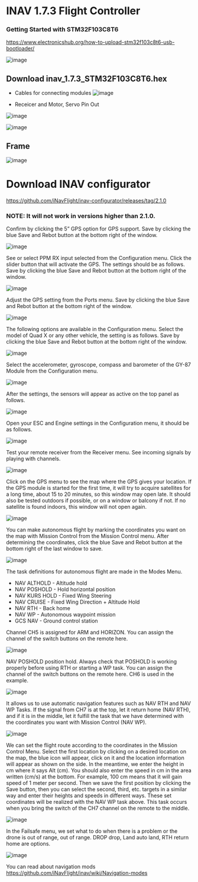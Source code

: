 # INAV 1.7.3 Flight Controller

### Getting Started with STM32F103C8T6
https://www.electronicshub.org/how-to-upload-stm32f103c8t6-usb-bootloader/

![image](https://user-images.githubusercontent.com/19993109/140780448-febede84-03c3-4273-a66f-178484e75ccb.png)


## Download inav_1.7.3_STM32F103C8T6.hex


* Cables for connecting modules
![image](https://user-images.githubusercontent.com/19993109/140774268-1bb3cb9c-603a-4fba-bbcb-0cc5cba95517.png)

* Receicer and Motor, Servo Pin Out

![image](https://user-images.githubusercontent.com/19993109/140774450-e447498e-a044-462c-a7f2-99cccc2b6729.png)

![image](https://user-images.githubusercontent.com/19993109/140774510-0e2ab9ea-3e26-4dfb-a0b3-44394f702c3b.png)

## Frame 

![image](https://user-images.githubusercontent.com/19993109/140774593-b2654240-cabf-4b55-9abf-6fa653c3c14b.png)

# Download INAV configurator

https://github.com/iNavFlight/inav-configurator/releases/tag/2.1.0

### NOTE: It will not work in versions higher than 2.1.0.


Confirm by clicking the 5” GPS option for GPS support. Save by clicking the blue Save and Rebot button at the bottom right of the window.

![image](https://user-images.githubusercontent.com/19993109/140774708-dd2d429e-9432-4b27-a8c0-24981b8448eb.png)

See or select PPM RX input selected from the Configuration menu. Click the slider button that will activate the GPS. The settings should be as follows. Save by clicking the blue Save and Rebot button at the bottom right of the window.

![image](https://user-images.githubusercontent.com/19993109/140774785-318273c0-2694-4c33-ab01-4be2fbab1ecc.png)

Adjust the GPS setting from the Ports menu. Save by clicking the blue Save and Rebot button at the bottom right of the window.

![image](https://user-images.githubusercontent.com/19993109/140774942-dd042458-c081-41f7-8cc7-373e865bc656.png)

The following options are available in the Configuration menu. Select the model of Quad X or any other vehicle, the setting is as follows. Save by clicking the blue Save and Rebot button at the bottom right of the window.

![image](https://user-images.githubusercontent.com/19993109/140775071-c71d88ec-a4f4-4b77-b577-439d15de7818.png)

Select the accelerometer, gyroscope, compass and barometer of the GY-87 Module from the Configuration menu.

![image](https://user-images.githubusercontent.com/19993109/140775165-6dd3cf4c-7300-4cba-a110-25c946e97eac.png)

After the settings, the sensors will appear as active on the top panel as follows.

![image](https://user-images.githubusercontent.com/19993109/140775286-ecab39b4-f45c-4919-9416-5005c9483d71.png)

Open your ESC and Engine settings in the Configuration menu, it should be as follows.

![image](https://user-images.githubusercontent.com/19993109/140775378-ed299652-a2e0-4636-ada8-d6dd4b41ca3c.png)

Test your remote receiver from the Receiver menu. See incoming signals by playing with channels.

![image](https://user-images.githubusercontent.com/19993109/140775474-36d57210-fe51-4dd5-a172-9ac738bb04ca.png)

Click on the GPS menu to see the map where the GPS gives your location. If the GPS module is started for the first time, it will try to acquire satellites for a long time, about 15 to 20 minutes, so this window may open late. It should also be tested outdoors if possible, or on a window or balcony if not. If no satellite is found indoors, this window will not open again.

![image](https://user-images.githubusercontent.com/19993109/140775570-96ce04d6-c67d-4419-b5c6-3f37a0212855.png)

You can make autonomous flight by marking the coordinates you want on the map with Mission Control from the Mission Control menu. After determining the coordinates, click the blue Save and Rebot button at the bottom right of the last window to save.

![image](https://user-images.githubusercontent.com/19993109/140775651-e7d6c730-d28f-4935-8a1f-19d8def50bec.png)

The task definitions for autonomous flight are made in the Modes Menu.
* NAV ALTHOLD - Altitude hold
* NAV POSHOLD - Hold horizontal position
* NAV KURS HOLD - Fixed Wing Steering
* NAV CRUISE - Fixed Wing Direction + Altitude Hold
* NAV RTH - Back home
* NAV WP - Autonomous waypoint mission
* GCS NAV - Ground control station

Channel CH5 is assigned for ARM and HORIZON. You can assign the channel of the switch buttons on the remote here.

![image](https://user-images.githubusercontent.com/19993109/140775877-b15e975d-7f9e-430e-bec4-666c8d310530.png)

NAV POSHOLD position hold. Always check that POSHOLD is working properly before using RTH or starting a WP task. You can assign the channel of the switch buttons on the remote here. CH6 is used in the example.

![image](https://user-images.githubusercontent.com/19993109/140775955-f6bf9b32-327a-4ac2-9fe8-5e825a9f7a69.png)

It allows us to use automatic navigation features such as NAV RTH and NAV WP Tasks. If the signal from CH7 is at the top, let it return home (NAV RTH), and if it is in the middle, let it fulfill the task that we have determined with the coordinates you want with Mission Control (NAV WP).

![image](https://user-images.githubusercontent.com/19993109/140776018-bfea642e-a234-483e-b52c-453ff45e17a6.png)

We can set the flight route according to the coordinates in the Mission Control Menu. Select the first location by clicking on a desired location on the map, the blue icon will appear, click on it and the location information will appear as shown on the side. In the meantime, we enter the height in cm where it says Alt (cm). You should also enter the speed in cm in the area written (cm/s) at the bottom. For example, 100 cm means that it will gain speed of 1 meter per second. Then we save the first position by clicking the Save button, then you can select the second, third, etc. targets in a similar way and enter their heights and speeds in different ways. These set coordinates will be realized with the NAV WP task above. This task occurs when you bring the switch of the CH7 channel on the remote to the middle.

![image](https://user-images.githubusercontent.com/19993109/140776106-90a1d7d4-4e91-4075-9def-c4ddd1239c86.png)

In the Failsafe menu, we set what to do when there is a problem or the drone is out of range, out of range. DROP drop, Land auto land, RTH return home are options.

![image](https://user-images.githubusercontent.com/19993109/140776208-7252c0d7-4803-47c3-ab3b-5e6bc279723b.png)



You can read about navigation mods
https://github.com/iNavFlight/inav/wiki/Navigation-modes





